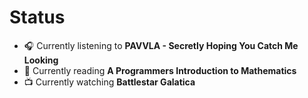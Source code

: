 # Status

- 🎧 Currently listening to **PAVVLA - Secretly Hoping You Catch Me Looking**
- 📖 Currently reading **A Programmers Introduction to Mathematics**
- 📺 Currently watching **Battlestar Galatica**
